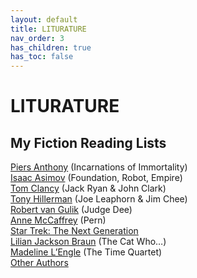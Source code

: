 ```yaml
---
layout: default
title: LITURATURE
nav_order: 3
has_children: true
has_toc: false
---
```

# LITURATURE

## My Fiction Reading Lists
[Piers Anthony](reading_lists/piers_anthony) (Incarnations of Immortality)  
[Isaac Asimov](reading_lists/isaac_asimov) (Foundation, Robot, Empire)  
[Tom Clancy](reading_lists/tom_clancy) (Jack Ryan & John Clark)  
[Tony Hillerman](reading_lists/tony_hillerman) (Joe Leaphorn & Jim Chee)  
[Robert van Gulik](reading_lists/robert_van_gulik) (Judge Dee)  
[Anne McCaffrey](reading_lists/anne_mccaffrey) (Pern)    
[Star Trek: The Next Generation](reading_lists/sttng)  
[Lilian Jackson Braun](reading_lists/lilian_jackson_braun) (The Cat Who…)  
[Madeline L’Engle](reading_lists/madeline_lengle) (The Time Quartet)  
[Other Authors](reading_lists/other_authors)